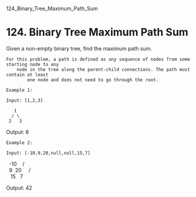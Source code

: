 124_Binary_Tree_Maximum_Path_Sum
# 124. Binary Tree Maximum Path Sum

Given a non-empty binary tree, find the maximum path sum.

    For this problem, a path is defined as any sequence of nodes from some starting node to any
        node in the tree along the parent-child connections. The path must contain at least
            one node and does not need to go through the root.

    Example 1:

    Input: [1,2,3]

       1
      / \
     2   3

Output: 6

    Example 2:

    Input: [-10,9,20,null,null,15,7]

   -10
   / \
  9  20
    /  \
   15   7

Output: 42